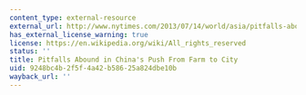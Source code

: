 ```yaml
---
content_type: external-resource
external_url: http://www.nytimes.com/2013/07/14/world/asia/pitfalls-abound-in-chinas-push-from-farm-to-city.html
has_external_license_warning: true
license: https://en.wikipedia.org/wiki/All_rights_reserved
status: ''
title: Pitfalls Abound in China's Push From Farm to City
uid: 9248bc4b-2f5f-4a42-b586-25a824dbe10b
wayback_url: ''
---
```

